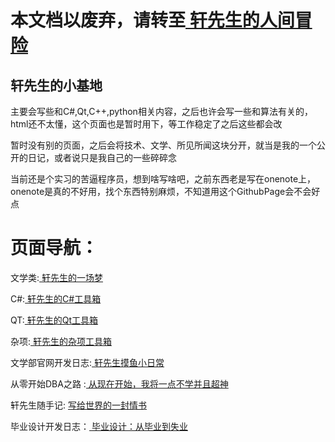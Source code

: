 
# 本文档以废弃，请转至[ 轩先生的人间冒险 ](https://leventureqys.github.io/)

## 轩先生的小基地
主要会写些和C#,Qt,C++,python相关内容，之后也许会写一些和算法有关的，html还不太懂，这个页面也是暂时用下，等工作稳定了之后这些都会改

暂时没有别的页面，之后会将技术、文学、所见所闻这块分开，就当是我的一个公开的日记，或者说只是我自己的一些碎碎念

当前还是个实习的苦逼程序员，想到啥写啥吧，之前东西老是写在onenote上，onenote是真的不好用，找个东西特别麻烦，不知道用这个GithubPage会不会好点

# 页面导航：

  文学类:[ 轩先生的一场梦 ](./pages/Lecture.html)

  C#:[ 轩先生的C#工具箱 ](./pages/CSTech.html)
  
  QT:[ 轩先生的Qt工具箱 ](./pages/QtTech.html)
  
  杂项:[ 轩先生的杂项工具箱 ](./pages/LittleTools.html)

  文学部官网开发日志:[ 轩先生摸鱼小日常 ](./pages/LcProcessing.html)

  从零开始DBA之路 :[ 从现在开始，我将一点不学并且超神 ](./pages/DataBase.html)

  轩先生随手记: [ 写给世界的一封情书 ](./pages/Daily.html)

  毕业设计开发日志：[ 毕业设计：从毕业到失业 ](./pages/LeventureDesign_Profile.html)
